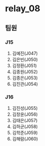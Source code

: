 # relay_08



## 팀원



### J15

1. 김예진(J047)
2. 김은빈(J050)
3. 김정환(J051)
4. 김종원(J052)
5. 김종은(J053)
6. 김진관(J054)



### J16

1. 김진성(J055)
2. 김창윤(J056)
3. 김태은(J057)
4. 김하균(J058)
5. 김학준(J059)
6. 김해람(J060)